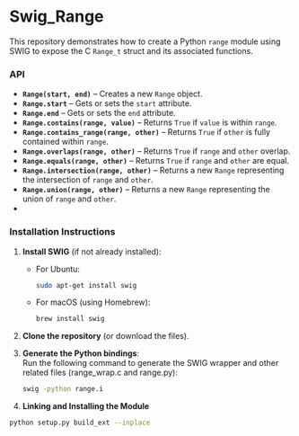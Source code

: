 # Swig_Range
This repository demonstrates how to create a Python `range` module using SWIG to expose the C `Range_t` struct and its associated functions.  

### API  
- **`Range(start, end)`** – Creates a new `Range` object.  
- **`Range.start`** – Gets or sets the `start` attribute.  
- **`Range.end`** – Gets or sets the `end` attribute.  
- **`Range.contains(range, value)`** – Returns `True` if `value` is within `range`.  
- **`Range.contains_range(range, other)`** – Returns `True` if `other` is fully contained within `range`.  
- **`Range.overlaps(range, other)`** – Returns `True` if `range` and `other` overlap.  
- **`Range.equals(range, other)`** – Returns `True` if `range` and `other` are equal.  
- **`Range.intersection(range, other)`** – Returns a new `Range` representing the intersection of `range` and `other`.  
- **`Range.union(range, other)`** – Returns a new `Range` representing the union of `range` and `other`.
- 
### Installation Instructions  

1. **Install SWIG** (if not already installed):  
   - For Ubuntu:  
     ```bash
     sudo apt-get install swig
     ```
   - For macOS (using Homebrew):  
     ```bash
     brew install swig
     ```

2. **Clone the repository** (or download the files).  

3. **Generate the Python bindings**:  
   Run the following command to generate the SWIG wrapper and other related files (range_wrap.c and range.py):  
   ```bash
   swig -python range.i
4. **Linking and Installing the Module**
  ```bash
  python setup.py build_ext --inplace
  ```

